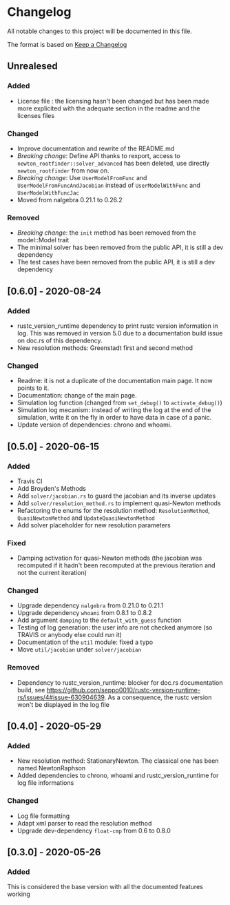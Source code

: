 # Changelog
All notable changes to this project will be documented in this file.

The format is based on [Keep a Changelog](http://keepachangelog.com/en/1.0.0/)

## Unrealesed
### Added
- License file : the licensing hasn't been changed but has been made more explicited with the adequate section in the readme and the licenses files
### Changed
- Improve documentation and rewrite of the README.md
- *Breaking change*: Define API thanks to rexport, access to `newton_rootfinder::solver_advanced` has been deleted, use directly `newton_rootfinder` from now on.
- *Breaking change*: Use `UserModelFromFunc` and `UserModelFromFuncAndJacobian` instead of `UserModelWithFunc` and `UserModelWithFuncJac`
- Moved from nalgebra 0.21.1 to 0.26.2

### Removed
- *Breaking change*: the `init` method has been removed from the model::Model trait
- The minimal solver has been removed from the public API, it is still a dev dependency
- The test cases have been removed from the public API, it is still a dev dependency
## [0.6.0] - 2020-08-24
### Added
- rustc_version_runtime dependency to print rustc version information in log. This was removed in version 5.0 due to a documentation build issue on doc.rs of this dependency.
- New resolution methods: Greenstadt first and second method

### Changed
- Readme: it is not a duplicate of the documentation main page. It now points to it.
- Documentation: change of the main page.
- Simulation log function (changed from `set_debug()` to `activate_debug()`)
- Simulation log mecanism: instead of writing the log at the end of the simulation, write it on the fly in order to have data in case of a panic.
- Update version of dependencies: chrono and whoami.

## [0.5.0] - 2020-06-15
### Added
- Travis CI
- Add Broyden's Methods
- Add `solver/jacobian.rs` to guard the jacobian and its inverse updates
- Add `solver/resolution_method.rs` to implement quasi-Newton methods
- Refactoring the enums for the resolution method: `ResolutionMethod`, `QuasiNewtonMethod` and `UpdateQuasiNewtonMethod`
- Add solver placeholder for new resolution parameters

### Fixed
- Damping activation for quasi-Newton methods (the jacobian was recomputed if it hadn't been recomputed at the previous iteration and not the current iteration)

### Changed
- Upgrade dependency `nalgebra` from 0.21.0 to 0.21.1
- Upgrade dependency `whoami` from 0.8.1 to 0.8.2
- Add argument `damping` to the `default_with_guess` function
- Testing of log generation: the user info are not checked anymore (so TRAVIS or anybody else could run it)
- Documentation of the `util` module: fixed a typo
- Move `util/jacobian` under `solver/jacobian`

### Removed
- Dependency to rustc_version_runtime: blocker for doc.rs documentation build, see https://github.com/seppo0010/rustc-version-runtime-rs/issues/4#issue-630904639. As a consequence, the rustc version won't be displayed in the log file

## [0.4.0] - 2020-05-29
### Added
- New resolution method: StationaryNewton. The classical one has been named NewtonRaphson
- Added dependencies to chrono, whoami and rustc_version_runtime for log file informations

### Changed
- Log file formatting
- Adapt xml parser to read the resolution method
- Upgrade dev-dependency `float-cmp` from 0.6 to 0.8.0


## [0.3.0] - 2020-05-26
### Added
This is considered the base version with all the documented features working
